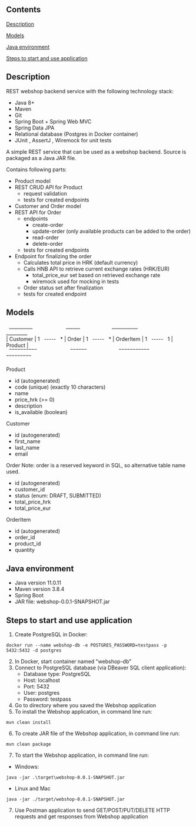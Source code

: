
## Contents

[Description](#description)

[Models](#models)

[Java environment](#java-environment)

[Steps to start and use application](#steps-to-start-and-use-application)



## Description

REST webshop backend service with the following technology stack:
* Java 8+
* Maven
* Git
* Spring Boot + Spring Web MVC
* Spring Data JPA
* Relational database (Postgres in Docker container)
* JUnit , AssertJ , Wiremock for unit tests

A simple REST service that can be used as a webshop backend.
Source is packaged as a Java JAR file.

Contains following parts:
* Product model
* REST CRUD API for Product
    * request validation
    * tests for created endpoints
* Customer and Order model
* REST API for Order
    * endpoints
        * create-order
        * update-order (only available products can be added to the order)
        * read-order
        * delete-order
    * tests for created endpoints
* Endpoint for finalizing the order
    * Calculates total price in HRK (default currency)
    * Calls HNB API to retrieve current exchange rates (HRK/EUR)
        * total_price_eur set based on retrieved exchange rate
        * wiremock used for mocking in tests
    * Order status set after finalization
    * tests for created endpoint



## Models

&nbsp; __________ &nbsp;&nbsp;&nbsp;&nbsp;&nbsp;&nbsp;&nbsp;&nbsp;&nbsp;&nbsp;&nbsp;&nbsp;&nbsp;&nbsp;&nbsp;&nbsp;&nbsp;&nbsp;&nbsp;&nbsp;&nbsp; ______ &nbsp;&nbsp;&nbsp;&nbsp;&nbsp;&nbsp;&nbsp;&nbsp;&nbsp;&nbsp;&nbsp;&nbsp;&nbsp;&nbsp;&nbsp;&nbsp;&nbsp;&nbsp;&nbsp;&nbsp; ___________ &nbsp;&nbsp;&nbsp;&nbsp;&nbsp;&nbsp;&nbsp;&nbsp;&nbsp;&nbsp;&nbsp;&nbsp;&nbsp;&nbsp;&nbsp;&nbsp;&nbsp;&nbsp;&nbsp;&nbsp;&nbsp; _________ \
| Customer  | 1&nbsp;&nbsp; ----- &nbsp;&nbsp;* | Order | 1&nbsp;&nbsp; ----- &nbsp;&nbsp;* | OrderItem | 1&nbsp;&nbsp; ----- &nbsp;&nbsp;1 | Product |\
&nbsp; &oline;&oline;&oline;&oline;&oline;&oline;&oline;&oline;&oline;&oline; &nbsp;&nbsp;&nbsp;&nbsp;&nbsp;&nbsp;&nbsp;&nbsp;&nbsp;&nbsp;&nbsp;&nbsp;&nbsp;&nbsp;&nbsp;&nbsp;&nbsp;&nbsp;&nbsp;&nbsp;&nbsp; &oline;&oline;&oline;&oline;&oline;&oline; &nbsp;&nbsp;&nbsp;&nbsp;&nbsp;&nbsp;&nbsp;&nbsp;&nbsp;&nbsp;&nbsp;&nbsp;&nbsp;&nbsp;&nbsp;&nbsp;&nbsp;&nbsp;&nbsp;&nbsp; &oline;&oline;&oline;&oline;&oline;&oline;&oline;&oline;&oline;&oline;&oline; &nbsp;&nbsp;&nbsp;&nbsp;&nbsp;&nbsp;&nbsp;&nbsp;&nbsp;&nbsp;&nbsp;&nbsp;&nbsp;&nbsp;&nbsp;&nbsp;&nbsp;&nbsp;&nbsp;&nbsp;&nbsp; &oline;&oline;&oline;&oline;&oline;&oline;&oline;&oline;&oline;

Product
* id (autogenerated)
* code (unique) (exactly 10 characters)
* name
* price_hrk (>= 0)
* description
* is_available (boolean)

Customer
* id (autogenerated)
* first_name
* last_name
* email

Order
Note: order is a reserved keyword in SQL, so alternative table name used.
* id (autogenerated)
* customer_id
* status (enum: DRAFT, SUBMITTED)
* total_price_hrk
* total_price_eur

OrderItem
* id (autogenerated)
* order_id
* product_id
* quantity



## Java environment

* Java version 11.0.11
* Maven version 3.8.4
* Spring Boot
* JAR file: webshop-0.0.1-SNAPSHOT.jar



## Steps to start and use application

1. Create PostgreSQL in Docker:
```
docker run --name webshop-db -e POSTGRES_PASSWORD=testpass -p 5432:5432 -d postgres
```
2. In Docker, start container named "webshop-db"
3. Connect to PostgreSQL database (via DBeaver SQL client application):
    * Database type: PostgreSQL
    * Host: localhost
    * Port: 5432
    * User: postgres
    * Password: testpass
4. Go to directory where you saved the Webshop application
5. To install the Webshop application, in command line run:
```
mvn clean install
```
6. To create JAR file of the Webshop application, in command line run:
```
mvn clean package
```
7. To start the Webshop application, in command line run:
* Windows:
```
java -jar .\target\webshop-0.0.1-SNAPSHOT.jar
```
* Linux and Mac
```
java -jar ./target/webshop-0.0.1-SNAPSHOT.jar
```
7. Use Postman application to send GET/POST/PUT/DELETE HTTP requests and get responses from Webshop application
